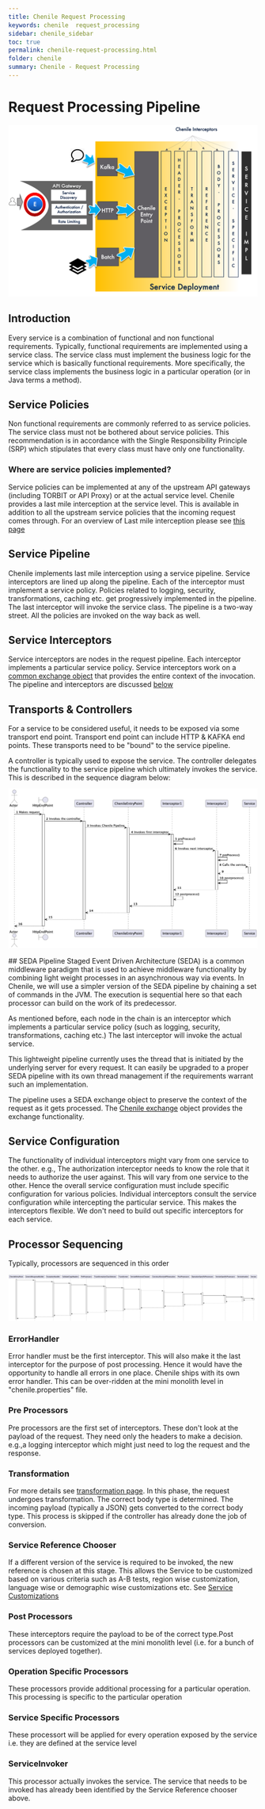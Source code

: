```yaml
---
title: Chenile Request Processing
keywords: chenile  request_processing
sidebar: chenile_sidebar
toc: true
permalink: chenile-request-processing.html
folder: chenile
summary: Chenile - Request Processing
---
```


# Request Processing Pipeline

![Request Processing Pipeline](/images/chenile/request-processing.png "Request Processing Pipeline")

## Introduction
Every service is a combination of functional and non functional requirements. Typically, functional requirements are implemented using a service class. The service class must implement the business logic for the service which is basically functional requirements. More specifically, the service class implements the business logic in a particular operation (or in Java terms a method). 

## Service Policies
Non functional requirements are commonly referred to as service policies. The service class must not be bothered about service policies. This recommendation is in accordance with the Single Responsibility Principle (SRP) which stipulates that every class must have only one functionality. 

### Where are service policies implemented?
Service policies can be implemented at any of the upstream API gateways (including TORBIT or API Proxy) or at the actual service level. Chenile provides a last mile interception at the service level. This is available in addition to all the upstream service policies that the incoming request comes through. For an overview of Last mile interception please see [this page](last-mile-interception)

## Service Pipeline
Chenile implements last mile interception using a service pipeline. Service interceptors are lined up along the pipeline. Each of the interceptor must implement a service policy. Policies related to logging, security, transformations, caching etc. get progressively implemented in the pipeline. The last interceptor will invoke the service class. The pipeline is a two-way street. All the policies are invoked on the way back as well. 

## Service Interceptors
Service interceptors are nodes in the request pipeline. Each interceptor implements a particular service policy. Service interceptors work on a [common exchange object](exchange) that provides the entire context of the invocation. 
The pipeline and interceptors are discussed [below](#seda-pipeline)

## Transports & Controllers
For a service to be considered useful, it needs to be exposed via some transport end point. Transport end point can include HTTP & KAFKA end points. These transports need to be "bound" to the service pipeline. 

A controller is typically used to expose the service. The controller delegates the functionality to the service pipeline which ultimately invokes the service. This is described in the sequence diagram below:

![Request Processing Sequence](/images/chenile/request-processing-sequence.png)

<a name='seda-pipeline'/>
## SEDA Pipeline
Staged Event Driven Architecture (SEDA) is a common middleware paradigm that is used to achieve middleware functionality by combining light weight processes in an asynchronous way via events. 
In Chenile, we will use a simpler version of the SEDA pipeline by chaining a set of commands in the JVM. The execution is sequential here so that each processor can build on the work of its predecessor. 

As mentioned before, each node in the chain is an interceptor which implements a particular service policy (such as logging, security, transformations, caching etc.) The last interceptor will invoke the actual service. 

This lightweight pipeline currently uses the thread that is initiated by the underlying server for every request. It can easily be upgraded to a proper SEDA pipeline with its own thread management if the requirements warrant such an implementation. 

The pipeline uses a SEDA exchange object to preserve the context of the request as it gets processed. The [Chenile exchange](exchange) object provides the exchange functionality.

## Service Configuration
The functionality of individual interceptors might vary from one service to the other. e.g., The authorization interceptor needs to know the role that it needs to authorize the user against. This will vary from one service to the other. Hence the overall service configuration must include specific configuration for various policies. Individual interceptors consult the service configuration while intercepting the particular service. This makes the interceptors flexible. We don't need to build out specific interceptors for each service. 

## Processor Sequencing
Typically, processors are sequenced in this order

![Default Interceptor Chain](/images/chenile/default-interceptor-chain.png)

### ErrorHandler
Error handler must be the first interceptor. This will also make it the last interceptor for the purpose of post processing. Hence it would have the opportunity to handle all errors in one place. Chenile ships with its own error handler. This can be over-ridden at the mini monolith level in "chenile.properties" file. 

### Pre Processors
Pre processors are the first set of interceptors. These don't look at the payload of the request. They need only the headers to make a decision. e.g.,a logging interceptor which might just need to log the request and the response.

### Transformation
For more details see [transformation page](transform). 
In this phase, the request undergoes transformation. The correct body type is determined. The incoming payload (typically a JSON) gets converted to the correct body type. This process is skipped if the controller has already done the job of conversion. 

### Service Reference Chooser
If a different version of the service is required to be invoked, the new reference is chosen at this stage. This allows the Service to be customized based on various criteria such as A-B tests, region wise customization, language wise or demographic wise customizations etc. See [Service Customizations](service-customizations)

### Post Processors
These interceptors require the payload to be of the correct type.Post processors can be customized at the mini monolith level (i.e. for a bunch of services deployed together).

### Operation Specific Processors
These processors provide additional processing for a particular operation. This processing is specific to the particular operation 

### Service Specific Processors
These processort will be applied for every operation exposed by the service i.e. they are defined at the service level 

### ServiceInvoker
This processor actually invokes the service. The service that needs to be invoked has already been identified by the Service Reference chooser above. 


